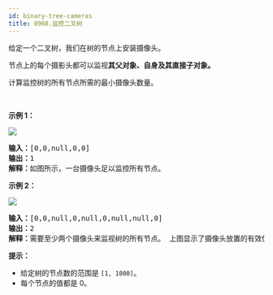 ```yaml
---
id: binary-tree-cameras
title: 0968.监控二叉树
---
```

给定一个二叉树，我们在树的节点上安装摄像头。

节点上的每个摄影头都可以监视**其父对象、自身及其直接子对象。**

计算监控树的所有节点所需的最小摄像头数量。

 

**示例 1：**

![](https://assets.leetcode-cn.com/aliyun-lc-upload/uploads/2018/12/29/bst_cameras_01.png)


<pre><strong>输入：</strong>[0,0,null,0,0]<br/><strong>输出：</strong>1<br/><strong>解释：</strong>如图所示，一台摄像头足以监控所有节点。<br/></pre>

**示例 2：**

![](https://assets.leetcode-cn.com/aliyun-lc-upload/uploads/2018/12/29/bst_cameras_02.png)


<pre><strong>输入：</strong>[0,0,null,0,null,0,null,null,0]<br/><strong>输出：</strong>2<br/><strong>解释：</strong>需要至少两个摄像头来监视树的所有节点。 上图显示了摄像头放置的有效位置之一。<br/></pre>

**提示：**

- 给定树的节点数的范围是 <code>[1, 1000]</code>。
- 每个节点的值都是 0。